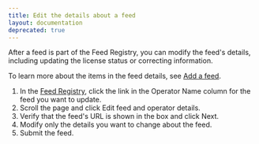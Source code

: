 ```yaml
---
title: Edit the details about a feed
layout: documentation
deprecated: true
---
```


After a feed is part of the Feed Registry, you can modify the feed's details, including updating the license status or correcting information.

To learn more about the items in the feed details, see [Add a feed](add-a-feed.html).

1. In the [Feed Registry](https://transit.land/feed-registry/), click the link in the Operator Name column for the feed you want to update.
2. Scroll the page and click Edit feed and operator details.
3. Verify that the feed's URL is shown in the box and click Next.
4. Modify only the details you want to change about the feed. 
5. Submit the feed.
